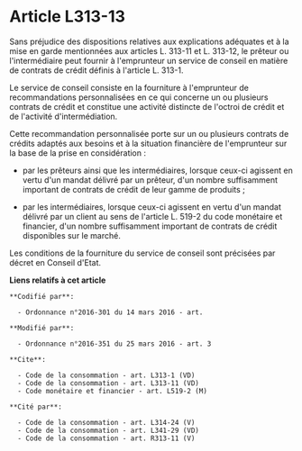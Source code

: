 # Article L313-13

Sans préjudice des dispositions relatives aux explications adéquates et à la mise en garde mentionnées aux articles L. 313-11
et L. 313-12, le prêteur ou l'intermédiaire peut fournir à l'emprunteur un service de conseil en matière de contrats de
crédit définis à l'article L. 313-1. 

Le service de conseil consiste en la fourniture à l'emprunteur de recommandations personnalisées en ce qui concerne un ou
plusieurs contrats de crédit et constitue une activité distincte de l'octroi de crédit et de l'activité d'intermédiation. 

Cette recommandation personnalisée porte sur un ou plusieurs contrats de crédits adaptés aux besoins et à la situation
financière de l'emprunteur sur la base de la prise en considération :

- par les prêteurs ainsi que les intermédiaires, lorsque ceux-ci agissent en vertu d'un mandat délivré par un prêteur, d'un
nombre suffisamment important de contrats de crédit de leur gamme de produits ; 

- par les intermédiaires, lorsque ceux-ci agissent en vertu d'un mandat délivré par un client au sens de l'article L. 519-2
du code monétaire et financier, d'un nombre suffisamment important de contrats de crédit disponibles sur le marché. 

Les conditions de la fourniture du service de conseil sont précisées par décret en Conseil d'Etat.

**Liens relatifs à cet article**

	**Codifié par**:

	  - Ordonnance n°2016-301 du 14 mars 2016 - art.

	**Modifié par**:

	  - Ordonnance n°2016-351 du 25 mars 2016 - art. 3

	**Cite**:

	  - Code de la consommation - art. L313-1 (VD)
	  - Code de la consommation - art. L313-11 (VD)
	  - Code monétaire et financier - art. L519-2 (M)

	**Cité par**:

	  - Code de la consommation - art. L314-24 (V)
	  - Code de la consommation - art. L341-29 (VD)
	  - Code de la consommation - art. R313-11 (V)
